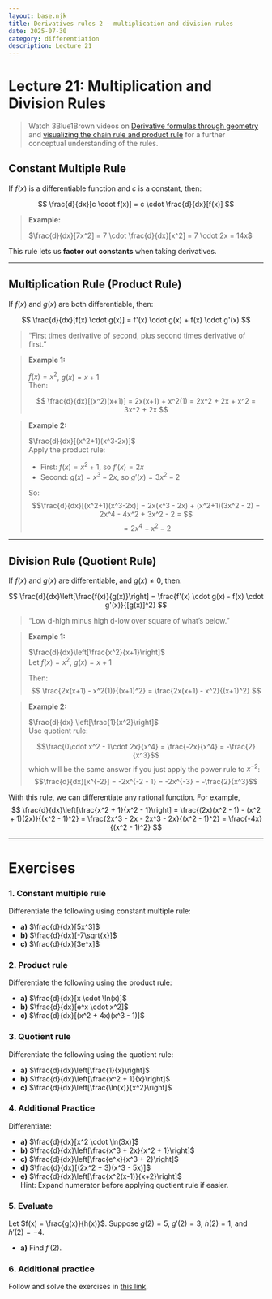 ```yaml
---
layout: base.njk
title: Derivatives rules 2 - multiplication and division rules
date: 2025-07-30
category: differentiation
description: Lecture 21
---
```


# Lecture 21: Multiplication and Division Rules

> Watch 3Blue1Brown videos on [Derivative formulas through geometry](https://www.youtube.com/watch?v=S0_qX4VJhMQ&list=PLZHQObOWTQDMsr9K-rj53DwVRMYO3t5Yr&index=3) and [visualizing the chain rule and product rule](https://www.youtube.com/watch?v=YG15m2VwSjA&list=PLZHQObOWTQDMsr9K-rj53DwVRMYO3t5Yr&index=5) for a further conceptual understanding of the rules.

## Constant Multiple Rule

If $f(x)$ is a differentiable function and $c$ is a constant, then:

$$
\frac{d}{dx}[c \cdot f(x)] = c \cdot \frac{d}{dx}[f(x)]
$$

> **Example:**
>
> $\frac{d}{dx}[7x^2] = 7 \cdot \frac{d}{dx}[x^2] = 7 \cdot 2x = 14x$

This rule lets us **factor out constants** when taking derivatives.

---

## Multiplication Rule (Product Rule)

If $f(x)$ and $g(x)$ are both differentiable, then:

$$
\frac{d}{dx}[f(x) \cdot g(x)] = f'(x) \cdot g(x) + f(x) \cdot g'(x)
$$

> “First times derivative of second, plus second times derivative of first.”

> **Example 1:**
>
> $f(x) = x^2$, $g(x) = x+1$  
> Then:
>
> $$
\frac{d}{dx}[(x^2)(x+1)] = 2x(x+1) + x^2(1) = 2x^2 + 2x + x^2 = 3x^2 + 2x
$$

> **Example 2:**
>
> $\frac{d}{dx}[(x^2+1)(x^3-2x)]$  
> Apply the product rule:
> - First: $f(x) = x^2+1$, so $f'(x) = 2x$
> - Second: $g(x) = x^3 - 2x$, so $g'(x) = 3x^2 - 2$
>
> So:
> $$\frac{d}{dx}[(x^2+1)(x^3-2x)] = 2x(x^3 - 2x) + (x^2+1)(3x^2 - 2) = 2x^4 - 4x^2 + 3x^2 - 2 = $$
> $$= 2x^4 - x^2 - 2$$

---

## Division Rule (Quotient Rule)

If $f(x)$ and $g(x)$ are differentiable, and $g(x) \ne 0$, then:

$$
\frac{d}{dx}\left[\frac{f(x)}{g(x)}\right] = \frac{f'(x) \cdot g(x) - f(x) \cdot g'(x)}{[g(x)]^2}
$$

> “Low d-high minus high d-low over square of what’s below.”

> **Example 1:**
>
> $\frac{d}{dx}\left[\frac{x^2}{x+1}\right]$  
> Let $f(x) = x^2$, $g(x) = x+1$
>
> Then:
> $$
\frac{2x(x+1) - x^2(1)}{(x+1)^2} = \frac{2x(x+1) - x^2}{(x+1)^2}
$$

> **Example 2:**
>
> $\frac{d}{dx} \left[\frac{1}{x^2}\right]$  
> Use quotient rule:
>
> $$\frac{0\cdot x^2 - 1\cdot 2x}{x^4} = \frac{-2x}{x^4} = -\frac{2}{x^3}$$
> which will be the same answer if you just apply the power rule to $x^{-2}$:
> $$\frac{d}{dx}[x^{-2}] = -2x^{-2 - 1} = -2x^{-3} = -\frac{2}{x^3}$$

With this rule, we can differentiate any rational function. For example,
$$
\frac{d}{dx}\left[\frac{x^2 + 1}{x^2 - 1}\right] = \frac{(2x)(x^2 - 1) - (x^2 + 1)(2x)}{(x^2 - 1)^2} = \frac{2x^3 - 2x - 2x^3 - 2x}{(x^2 - 1)^2} = \frac{-4x}{(x^2 - 1)^2}
$$

---

# Exercises

### 1. Constant multiple rule
Differentiate the following using constant multiple rule:
   - **a)** $\frac{d}{dx}[5x^3]$
   - **b)** $\frac{d}{dx}[-7\sqrt{x}]$
   - **c)** $\frac{d}{dx}[3e^x]$

### 2. Product rule
Differentiate the following using the product rule:
   - **a)** $\frac{d}{dx}[x \cdot \ln(x)]$
   - **b)** $\frac{d}{dx}[e^x \cdot x^2]$
   - **c)** $\frac{d}{dx}[(x^2 + 4x)(x^3 - 1)]$

### 3. Quotient rule
Differentiate the following using the quotient rule:
   - **a)** $\frac{d}{dx}\left[\frac{1}{x}\right]$
   - **b)** $\frac{d}{dx}\left[\frac{x^2 + 1}{x}\right]$
   - **c)** $\frac{d}{dx}\left[\frac{\ln(x)}{x^2}\right]$

### 4. Additional Practice
Differentiate:
   - **a)** $\frac{d}{dx}[x^2 \cdot \ln(3x)]$
   - **b)** $\frac{d}{dx}\left[\frac{x^3 + 2x}{x^2 + 1}\right]$
   - **c)** $\frac{d}{dx}\left[\frac{e^x}{x^3 + 2}\right]$
   - **d)** $\frac{d}{dx}[(2x^2 + 3)(x^3 - 5x)]$
   - **e)** $\frac{d}{dx}\left[\frac{x^2(x-1)}{x+2}\right]$  
     Hint: Expand numerator before applying quotient rule if easier.

### 5. Evaluate
Let $f(x) = \frac{g(x)}{h(x)}$. Suppose $g(2) = 5$, $g'(2) = 3$, $h(2) = 1$, and $h'(2) = -4$.  
   - **a)** Find $f'(2)$.

### 6. Additional practice

Follow and solve the exercises in [this link](https://tutorial.math.lamar.edu/Problems/CalcI/ProductQuotientRule.aspx).
